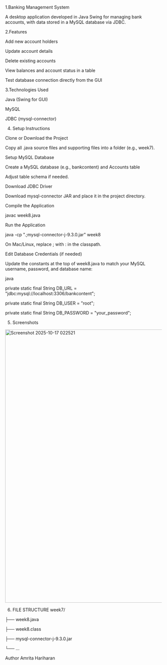1.Banking Management System

A desktop application developed in Java Swing for managing bank accounts, with data stored in a MySQL database via JDBC.

2.Features

Add new account holders

Update account details

Delete existing accounts

View balances and account status in a table

Test database connection directly from the GUI



3.Technologies Used

Java (Swing for GUI)


MySQL

JDBC (mysql-connector)


4. Setup Instructions

Clone or Download the Project

Copy all .java source files and supporting files into a folder (e.g., week7).


Setup MySQL Database

Create a MySQL database (e.g., bankcontent) and Accounts table

Adjust table schema if needed.

Download JDBC Driver

Download mysql-connector JAR and place it in the project directory.

Compile the Application

javac week8.java



Run the Application

java -cp ".;mysql-connector-j-9.3.0.jar" week8

On Mac/Linux, replace ; with : in the classpath.


Edit Database Credentials (if needed)

Update the constants at the top of week8.java to match your MySQL username, password, and database name:

java

private static final String DB_URL = "jdbc:mysql://localhost:3306/bankcontent";

private static final String DB_USER = "root";

private static final String DB_PASSWORD = "your_password";

5. Screenshots

<img width="1176" height="877" alt="Screenshot 2025-10-17 022521" src="https://github.com/user-attachments/assets/010ecda6-9645-4f4e-a7f8-9574176cbfb5" />



6. FILE STRUCTURE
week7/

├── week8.java

├── week8.class

├── mysql-connector-j-9.3.0.jar

└── ...



Author
Amrita Hariharan
